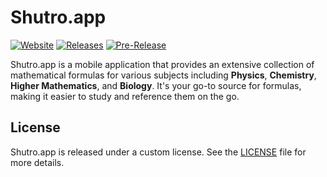 # Shutro.app

[![Website](https://img.shields.io/badge/Website-Shutro.app-brightgreen)](https://shutro.netlify.app)
[![Releases](https://img.shields.io/github/v/release/Omnyrix/Shutro.App.svg)](https://github.com/Omnyrix/Shutro.App/releases)
[![Pre-Release](https://img.shields.io/badge/pre--release-v0.0.1--beta1-blue)](https://github.com/Omnyrix/Shutro.App/releases/tag/v0.0.1-BETA1)

Shutro.app is a mobile application that provides an extensive collection of mathematical formulas for various subjects including **Physics**, **Chemistry**, **Higher Mathematics**, and **Biology**. It's your go-to source for formulas, making it easier to study and reference them on the go.

## License

Shutro.app is released under a custom license. See the [LICENSE](LICENSE) file for more details.
